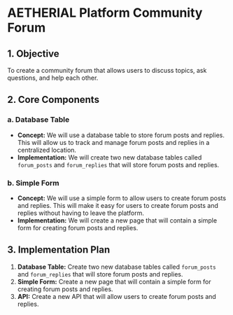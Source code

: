 # AETHERIAL Platform Community Forum

## 1. Objective

To create a community forum that allows users to discuss topics, ask questions, and help each other.

## 2. Core Components

### a. Database Table

- **Concept:** We will use a database table to store forum posts and replies. This will allow us to track and manage forum posts and replies in a centralized location.
- **Implementation:** We will create two new database tables called `forum_posts` and `forum_replies` that will store forum posts and replies.

### b. Simple Form

- **Concept:** We will use a simple form to allow users to create forum posts and replies. This will make it easy for users to create forum posts and replies without having to leave the platform.
- **Implementation:** We will create a new page that will contain a simple form for creating forum posts and replies.

## 3. Implementation Plan

1.  **Database Table:** Create two new database tables called `forum_posts` and `forum_replies` that will store forum posts and replies.
2.  **Simple Form:** Create a new page that will contain a simple form for creating forum posts and replies.
3.  **API:** Create a new API that will allow users to create forum posts and replies.

